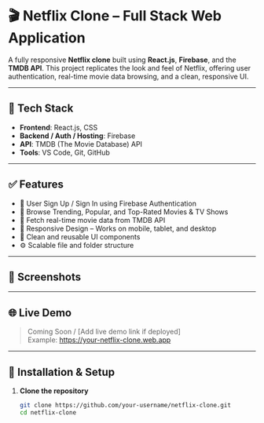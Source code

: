 # 🎬 Netflix Clone – Full Stack Web Application

A fully responsive **Netflix clone** built using **React.js**, **Firebase**, and the **TMDB API**. This project replicates the look and feel of Netflix, offering user authentication, real-time movie data browsing, and a clean, responsive UI.

---

## 🚀 Tech Stack

- **Frontend**: React.js, CSS
- **Backend / Auth / Hosting**: Firebase
- **API**: TMDB (The Movie Database) API
- **Tools**: VS Code, Git, GitHub

---

## ✅ Features

- 🔐 User Sign Up / Sign In using Firebase Authentication
- 🎥 Browse Trending, Popular, and Top-Rated Movies & TV Shows
- 🔎 Fetch real-time movie data from TMDB API
- 📱 Responsive Design – Works on mobile, tablet, and desktop
- 🎨 Clean and reusable UI components
- ⚙️ Scalable file and folder structure

---

## 📸 Screenshots


---

## 🌐 Live Demo

> Coming Soon / [Add live demo link if deployed]  
> Example: https://your-netflix-clone.web.app

---

## 🔧 Installation & Setup

1. **Clone the repository**
   ```bash
   git clone https://github.com/your-username/netflix-clone.git
   cd netflix-clone
